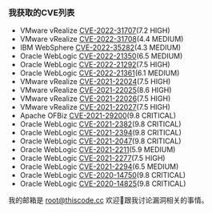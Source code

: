 

<!--
**thiscodecc/thiscodecc** is a ✨ _special_ ✨ repository because its `README.md` (this file) appears on your GitHub profile.

Here are some ideas to get you started:

- 🔭 I’m currently working on ...
- 🌱 I’m currently learning ...
- 👯 I’m looking to collaborate on ...
- 🤔 I’m looking for help with ...
- 💬 Ask me about ...
- 📫 How to reach me: ...
- 😄 Pronouns: ...
- ⚡ Fun fact: ...
-->

### 我获取的CVE列表
* VMware vRealize [CVE-2022-31707](https://www.vmware.com/security/advisories/VMSA-2022-0034.html)(7.2 HIGH)
* VMware vRealize [CVE-2022-31708](https://www.vmware.com/security/advisories/VMSA-2022-0034.html)(4.4 MEDIUM)
* IBM WebSphere [CVE-2022-35282](https://www.ibm.com/support/pages/node/6824179)(4.3 MEDIUM)
* Oracle WebLogic [CVE-2022-21350](https://www.oracle.com/security-alerts/cpujan2022.html)(6.5 MEDIUM)
* Oracle WebLogic [CVE-2022-21292](https://www.oracle.com/security-alerts/cpujan2022.html)(7.5 HIGH)
* Oracle WebLogic [CVE-2022-21361](https://www.oracle.com/security-alerts/cpujan2022.html)(6.1 MEDIUM)
* VMware vRealize [CVE-2021-22024](https://www.vmware.com/security/advisories/VMSA-2021-0018.html)(7.5 HIGH)
* VMware vRealize [CVE-2021-22025](https://www.vmware.com/security/advisories/VMSA-2021-0018.html)(8.6 HIGH)
* VMware vRealize [CVE-2021-22026](https://www.vmware.com/security/advisories/VMSA-2021-0018.html)(7.5 HIGH)
* VMware vRealize [CVE-2021-22027](https://www.vmware.com/security/advisories/VMSA-2021-0018.html)(7.5 HIGH)
* Apache OFBiz [CVE-2021-29200](https://lists.apache.org/thread/r7v3pdc8v815qgrp3w6trpqykjkx9vfp)(9.8 CRITICAL)
* Oracle WebLogic [CVE-2021-2382](https://www.oracle.com/security-alerts/cpujul2021.html)(9.8 CRITICAL)
* Oracle WebLogic [CVE-2021-2394](https://www.oracle.com/security-alerts/cpujul2021.html)(9.8 CRITICAL)
* Oracle WebLogic [CVE-2021-2047](https://www.oracle.com/security-alerts/cpujan2021.html)(9.8 CRITICAL)
* Oracle WebLogic [CVE-2021-2211](https://www.oracle.com/security-alerts/cpuapr2021.html)(5.9 MEDIUM)
* Oracle WebLogic [CVE-2021-2277](https://www.oracle.com/security-alerts/cpuapr2021.html)(7.5 HIGH)
* Oracle WebLogic [CVE-2021-2294](https://www.oracle.com/security-alerts/cpuapr2021.html)(6.5 MEDIUM)
* Oracle WebLogic [CVE-2020-14750](https://www.oracle.com/security-alerts/alert-cve-2020-14750.html)(9.8 CRITICAL)
* Oracle WebLogic [CVE-2020-14825](https://www.oracle.com/security-alerts/cpuoct2020.html)(9.8 CRITICAL)

我的邮箱是 root@thiscode.cc 欢迎👏跟我讨论漏洞相关的事情。
